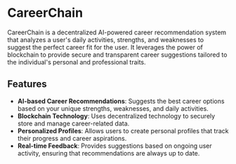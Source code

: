 # CareerChain

CareerChain is a decentralized AI-powered career recommendation system that analyzes a user's daily activities, strengths, and weaknesses to suggest the perfect career fit for the user. It leverages the power of blockchain to provide secure and transparent career suggestions tailored to the individual's personal and professional traits.

## Features

- **AI-based Career Recommendations**: Suggests the best career options based on your unique strengths, weaknesses, and daily activities.
- **Blockchain Technology**: Uses decentralized technology to securely store and manage career-related data.
- **Personalized Profiles**: Allows users to create personal profiles that track their progress and career aspirations.
- **Real-time Feedback**: Provides suggestions based on ongoing user activity, ensuring that recommendations are always up to date.

